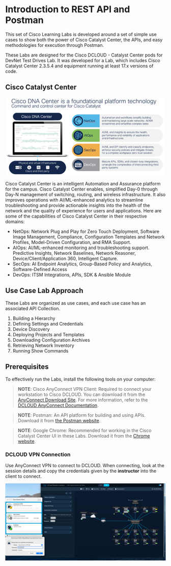 # Introduction to REST API and Postman

This set of Cisco Learning Labs is developed around a set of simple use cases to show both the power of Cisco Catalyst Center, the APIs, and easy methodologies for execution through Postman.

These Labs are designed for the Cisco DCLOUD - Catalyst Center pods for DevNet Test Drives Lab. It was developed for a Lab, which includes Cisco Catalyst Center 2.3.5.4 and equipment running at least 17.x versions of code.

## Cisco Catalyst Center

![Cisco Catalyst Overview](./assets/cisco_dnac.png)

Cisco Catalyst Center is an intelligent Automation and Assurance platform for the campus. Cisco Catalyst Center enables, simplified Day-0 through Day-N management of switching, routing, and wireless infrastructure. It also improves operations with AI/ML-enhanced analytics to streamline troubleshooting and provide actionable insights into the health of the network and the quality of experience for users and applications. Here are some of the capabilities of Cisco Catalyst Center in their respective domains:

* NetOps: Network Plug and Play for Zero Touch Deployment, Software Image Management, Compliance, Configuration Templates and Network Profiles, Model-Driven Configuration, and RMA Support.
* AIOps: AI/ML-enhanced monitoring and troubleshooting support. Predictive Insights, Network Baselines, Network Reasoner, Device/Client/Application 360, Intelligent Capture.
* SecOps: AI Endpoint Analytics, Group-Based Policy and Analytics, Software-Defined Access
* DevOps: ITSM Integrations, APIs, SDK & Ansible Module 

## Use Case Lab Approach

These Labs are organized as use cases, and each use case has an associated API Collection.

1. Building a Hierarchy
2. Defining Settings and Credentials
3. Device Discovery
4. Deploying Projects and Templates
5. Downloading Configuration Archives
6. Retrieving Network Inventory
7. Running Show Commands

## Prerequisites

To effectively run the Labs, install the following tools on your computer:

> **NOTE**:  Cisco AnyConnect VPN Client: Required to connect your workstation to Cisco DCLOUD. You can download it from the [AnyConnect Download Site](https://dcloud-rtp-anyconnect.cisco.com). For more information, refer to the [DCLOUD AnyConnect Documentation](https://dcloud-cms.cisco.com/help/android_anyconnect).

> **NOTE**: Postman: An API platform for building and using APIs. Download it from [the Postman website](https://www.postman.com/downloads/).

> **NOTE**: Google Chrome: Recommended for working in the Cisco Catalyst Center UI in these Labs. Download it from the [Chrome website](https://www.google.com/chrome/downloads/).

### DCLOUD VPN Connection

Use AnyConnect VPN to connect to DCLOUD. When connecting, look at the session details and copy the credentials given by the **instructor** into the client to connect.

![DCLOUD VPN CONNECTION](./assets/VPN-to-DCLOUD.png?raw=true)
